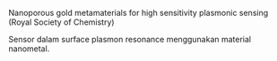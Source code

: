 Nanoporous gold metamaterials for high sensitivity plasmonic sensing (Royal Society of Chemistry)

Sensor dalam surface plasmon resonance menggunakan material nanometal. 
